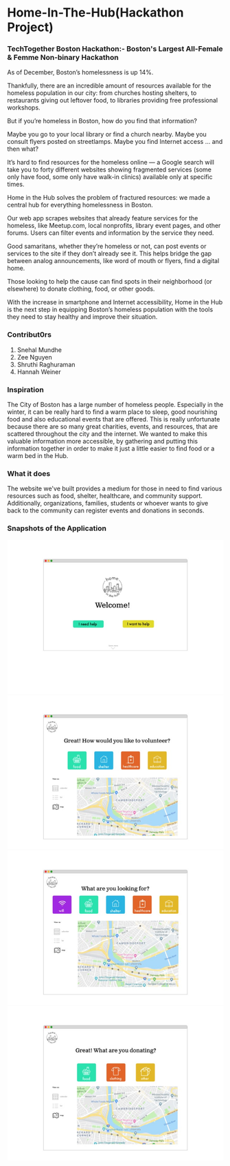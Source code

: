# Home-In-The-Hub(Hackathon Project)
### TechTogether Boston Hackathon:- Boston's Largest All-Female & Femme Non-binary Hackathon
As of December, Boston’s homelessness is up 14%.

Thankfully, there are an incredible amount of resources available for the homeless population in our city: from churches hosting shelters, to restaurants giving out leftover food, to libraries providing free professional workshops.

But if you’re homeless in Boston, how do you find that information?

Maybe you go to your local library or find a church nearby. Maybe you consult flyers posted on streetlamps. Maybe you find Internet access … and then what?

It’s hard to find resources for the homeless online — a Google search will take you to forty different websites showing fragmented services (some only have food, some only have walk-in clinics) available only at specific times.

Home in the Hub solves the problem of fractured resources: we made a central hub for everything homelessness in Boston.

Our web app scrapes websites that already feature services for the homeless, like Meetup.com, local nonprofits, library event pages, and other forums. Users can filter events and information by the service they need.

Good samaritans, whether they’re homeless or not, can post events or services to the site if they don’t already see it. This helps bridge the gap between analog announcements, like word of mouth or flyers, find a digital home.

Those looking to help the cause can find spots in their neighborhood (or elsewhere) to donate clothing, food, or other goods.

With the increase in smartphone and Internet accessibility, Home in the Hub is the next step in equipping Boston’s homeless population with the tools they need to stay healthy and improve their situation.

### Contribut0rs
1) Snehal Mundhe
2) Zee Nguyen
3) Shruthi Raghuraman
4) Hannah Weiner

### Inspiration
The City of Boston has a large number of homeless people. Especially in the winter, it can be really hard to find a warm place to sleep, good nourishing food and also educational events that are offered. This is really unfortunate because there are so many great charities, events, and resources, that are scattered throughout the city and the internet. We wanted to make this valuable information more accessible, by gathering and putting this information together in order to make it just a little easier to find food or a warm bed in the Hub.

### What it does
The website we've built provides a medium for those in need to find various resources such as food, shelter, healthcare, and community support. Additionally, organizations, families, students or whoever wants to give back to the community can register events and donations in seconds.


### Snapshots of the Application
![alt text](https://github.com/snehalmundhe10/Home-In-The-Hub/blob/master/images/home1.jpg "home1")
![alt text](https://github.com/snehalmundhe10/Home-In-The-Hub/blob/master/images/home2.jpg "home2")
![alt text](https://github.com/snehalmundhe10/Home-In-The-Hub/blob/master/images/home3.jpg "home3")
![alt text](https://github.com/snehalmundhe10/Home-In-The-Hub/blob/master/images/home4.jpg "home4")


